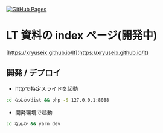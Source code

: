 [![GitHub Pages](https://github.com/xryuseix/LT/actions/workflows/deploy.yml/badge.svg)](https://github.com/xryuseix/LT/actions/workflows/deploy.yml)

# LT 資料の index ページ(開発中)

[https://xryuseix.github.io/lt](https://xryuseix.github.io/lt)

## 開発 / デプロイ

* httpで特定スライドを起動

```sh
cd なんか/dist && php -S 127.0.0.1:8088
```

* 開発環境で起動

```sh
cd なんか && yarn dev
```

